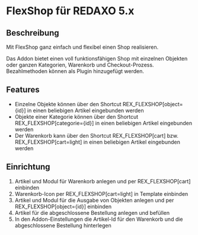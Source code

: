 FlexShop für REDAXO 5.x
=============

[comment]: <> (![Screenshot]&#40;https://raw.githubusercontent.com/yakamara/redaxo_yform/assets/manager_editdata.png&#41;)


Beschreibung
-------
Mit FlexShop ganz einfach und flexibel einen Shop realisieren.

Das Addon bietet einen voll funktionsfähigen Shop mit einzelnen Objekten oder ganzen Kategorien, Warenkorb und Checkout-Prozess. Bezahlmethoden können als Plugin hinzugefügt werden.

Features
------

- Einzelne Objekte können über den Shortcut REX_FLEXSHOP[object={id}] in einen beliebigen Artikel eingebunden werden
- Objekte einer Kategorie können über den Shortcut REX_FLEXSHOP[categorie={id}] in einen beliebigen Artikel eingebunden werden
- Der Warenkorb kann über den Shortcut REX_FLEXSHOP[cart] bzw. REX_FLEXSHOP[cart=light] in einen beliebigen Artikel eingebunden werden

Einrichtung
------

1. Artikel und Modul für Warenkorb anlegen und per REX_FLEXSHOP[cart] einbinden
2. Warenkorb-Icon per REX_FLEXSHOP[cart=light] in Template einbinden
3. Artikel und Modul für die Ausgabe von Objekten anlegen und per REX_FLEXSHOP[object={id}] einbinden
4. Artikel für die abgeschlossene Bestellung anlegen und befüllen
5. In den Addon-Einstellungen die Artikel-Id für den Warenkorb und die abgeschlossene Bestellung hinterlegen
